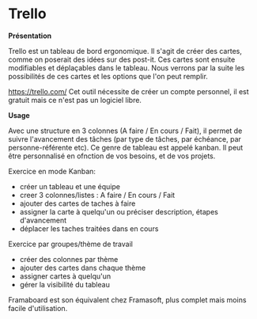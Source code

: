 # Trello

**Présentation**

Trello est un tableau de bord ergonomique.
Il s'agit de créer des cartes, comme on poserait des idées sur des post-it. Ces cartes sont ensuite modifiables et déplaçables dans le tableau. 
Nous verrons par la suite les possibilités de ces cartes et les options que l'on peut remplir.

https://trello.com/
Cet outil nécessite de créer un compte personnel, il est gratuit mais ce n'est pas un logiciel libre.

**Usage**

Avec une structure en 3 colonnes (A faire / En cours / Fait), il permet de suivre l'avancement des tâches (par type de tâches, par échéance, par personne-référente etc). Ce genre de tableau est appelé kanban.
Il peut être personnalisé en ofnction de vos besoins, et de vos projets.



Exercice en mode Kanban: 
- créer un tableau et une équipe
- creer 3 colonnes/listes : A faire / En cours / Fait
- ajouter des cartes  de taches à faire 
- assigner la carte à quelqu'un ou préciser description, étapes d'avancement
- déplacer les taches traitées dans en cours

Exercice par groupes/thème de travail
- créer des colonnes par thème
- ajouter des cartes dans chaque thème
- assigner cartes à quelqu'un
- gérer la visibilité du tableau

Framaboard est son équivalent chez Framasoft, plus complet mais moins facile d'utilisation.
